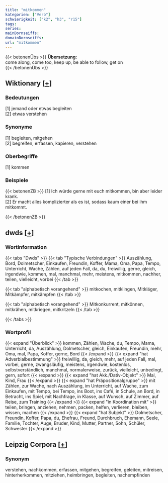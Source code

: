 ```yaml
---
title: "mitkommen"
kategorien: ["Verb"]
schwierigkeit: ["k2", "h3", "r15"]
tags:
series:
mainDornseiffs:
domainDornseiffs:
url: "mitkommen"
---
```


{{< betonenÜbs >}}
**Übersetzung:**  
come along, come too, keep up, be able to follow, get on  
{{< /betonenÜbs >}}

## Wiktionary [[+](https://de.wiktionary.org/wiki/mitkommen)]

### Bedeutungen
[1] jemand oder etwas begleiten  
[2] etwas verstehen  

### Synonyme
[1] begleiten, mitgehen  
[2] begreifen, erfassen, kapieren, verstehen  

### Oberbegriffe
[1] kommen  

### Beispiele
{{< betonenZB >}}
[1] Ich würde gerne mit euch mitkommen, bin aber leider krank.  
[2] Er macht alles komplizierter als es ist, sodass kaum einer bei ihm mitkommt.  

{{< /betonenZB >}}


## dwds [[+](https://www.dwds.de/wb/mitkommen)]

### Wortinformation
{{< tabs "Dwds" >}}
{{< tab "Typische Verbindungen" >}}
Auszählung, Bord, Dolmetscher, Einkaufen, Freundin, Koffer, Mama, Oma, Papa, Tempo, Unterricht, Wache, Zählen, auf jeden Fall, da, du, freiwillig, gerne, gleich, irgendwie, kommen, mal, manchmal, mehr, meistens, mitkommen, nachher, teilen, vielleicht, vorbei
{{< /tab >}}

{{< tab "alphabetisch vorangehend" >}}
mitkochen, mitklingen, Mitkläger, Mitkämpfer, mitkämpfen
{{< /tab >}}

{{< tab "alphabetisch vorangehend" >}}
Mitkonkurrent, mitkönnen, mitkrähen, mitkriegen, mitkritzeln
{{< /tab >}}

{{< /tabs >}}

### Wortprofil
{{< expand "Überblick" >}} kommen, Zählen, Wache, du, Tempo, Mama, Unterricht, da, Auszählung, Dolmetscher, gleich, Einkaufen, Freundin, mehr, Oma, mal, Papa, Koffer, gerne, Bord {{< /expand >}}
{{< expand "hat Adverbialbestimmung" >}} freiwillig, da, gleich, mehr, auf jeden Fall, mal, vorbei, gerne, zwangsläufig, meistens, irgendwie, kostenlos, selbstverständlich, manchmal, normalerweise, zurück, vielleicht, unbedingt, gern, sofort {{< /expand >}}
{{< expand "hat Akk./Dativ-Objekt" >}} Mal, Kind, Frau {{< /expand >}}
{{< expand "hat Präpositionalgruppe" >}} mit Zählen, zur Wache, nach Auszählung, im Unterricht, auf Wache, zum Einkaufen, mit Tempo, bei Tempo, ins Boot, ins Café, in Schule, an Bord, in Betracht, ins Spiel, mit Nachfrage, in Klasse, auf Wunsch, auf Zimmer, auf Reise, zum Training {{< /expand >}}
{{< expand "in Koordination mit" >}} teilen, bringen, anziehen, nehmen, packen, helfen, verlieren, bleiben, wissen, machen {{< /expand >}}
{{< expand "hat Subjekt" >}} Dolmetscher, Freundin, Koffer, Papa, du, Ehefrau, Freund, Durchbruch, Ehemann, Seele, Familie, Tochter, Auge, Bruder, Kind, Mutter, Partner, Sohn, Schüler, Schwester {{< /expand >}}

## Leipzig Corpora [[+](https://corpora.uni-leipzig.de/en/res?word=mitkommen&corpusId=deu_newscrawl-public_2018)]


### Synonym
verstehen, nachkommen, erfassen, mitgehen, begreifen, geleiten, mitreisen, hinterherkommen, mitziehen, heimbringen, begleiten, nachempfinden

